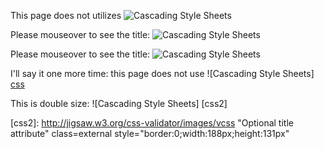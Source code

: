 
This page does not utilizes ![Cascading Style Sheets](http://jigsaw.w3.org/css-validator/images/vcss)


Please mouseover to see the title: ![Cascading Style Sheets](http://jigsaw.w3.org/css-validator/images/vcss "Title ok!")

Please mouseover to see the title: ![Cascading Style Sheets](http://jigsaw.w3.org/css-validator/images/vcss 'Title ok!')


I'll say it one more time: this page does not use ![Cascading Style Sheets] [css]

This is double size: ![Cascading Style Sheets] [css2]



[css]: http://jigsaw.w3.org/css-validator/images/vcss "Optional title attribute"

[css2]: http://jigsaw.w3.org/css-validator/images/vcss "Optional title attribute" class=external
   style="border:0;width:188px;height:131px"

